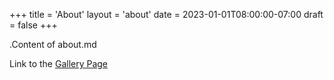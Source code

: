 +++
title = 'About'
layout = 'about'
date = 2023-01-01T08:00:00-07:00
draft = false
+++

.Content of about.md

Link to the [Gallery Page](gallery/)